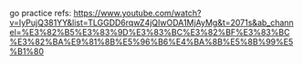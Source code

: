 go practice refs: https://www.youtube.com/watch?v=IyPujQ381YY&list=TLGGDD6rqwZ4jQIwODA1MjAyMg&t=2071s&ab_channel=%E3%82%B5%E3%83%9D%E3%83%BC%E3%82%BF%E3%83%BC%E3%82%BA%E9%81%8B%E5%96%B6%E4%BA%8B%E5%8B%99%E5%B1%80
